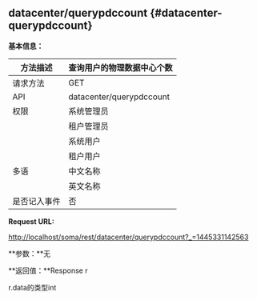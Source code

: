 ## datacenter/querypdccount {#datacenter-querypdccount}

**基本信息：**

| 方法描述 | 查询用户的物理数据中心个数 |
| --- | --- |
| 请求方法 | GET |
| API | datacenter/querypdccount |
| 权限 | 系统管理员 | 是 |
|  | 租户管理员 | 是 |
|  | 系统用户 | 是 |
|  | 租户用户 | 是 |
| 多语 | 中文名称 | 查询用户的物理数据中心个数 |
|  | 英文名称 | Query the number of physical data center |
| 是否记入事件 | 否 |

**Request URL:**

[http://localhost/soma/rest/datacenter/querypdccount?_=1445331142563](http://localhost/soma/rest/datacenter/querypdccount?_=1445331142563)

**参数：**无

**返回值：**Response r

r.data的类型int